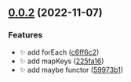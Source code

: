 ## [0.0.2](https://github.com/985563349/jee-utils/compare/v0.0.1-beta...v0.0.2) (2022-11-07)


### Features

* :sparkles: add forEach ([c6ff6c2](https://github.com/985563349/jee-utils/commit/c6ff6c24cb70af59fb4e50a426c2ea0a5f07ec01))
* :sparkles: add mapKeys ([225fa16](https://github.com/985563349/jee-utils/commit/225fa16569c2232a1d36f066e67c1b13f137873e))
* :sparkles: add maybe functor ([59973b1](https://github.com/985563349/jee-utils/commit/59973b196769160da74be6129e17f584c18146c3))



